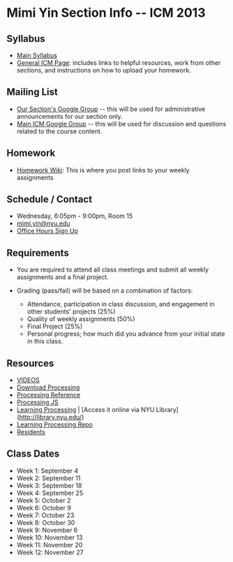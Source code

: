 Mimi Yin Section Info -- ICM 2013
========================================

Syllabus
--------
- [Main Syllabus](https://github.com/ITPNYU/ICM-2013/blob/master/Syllabus-2013-All.md)
- [General ICM Page](https://github.com/ITPNYU/ICM-2013/blob/master/README.md): includes links to helpful resources, work from other sections, and instructions on how to upload your homework.

Mailing List
------------
- [Our Section's Google Group](https://groups.google.com/a/itp.nyu.edu/forum/#!forum/icm-7-fall2013) -- this will be used for administrative announcements for our section only.
- [Main ICM Google Group](https://groups.google.com/a/itp.nyu.edu/group/icm) -- this will be used for discussion and questions related to the course content.

Homework
--------
- [Homework Wiki](https://github.com/ITPNYU/ICM-2013/wiki/Homework-Mimi-Wednesday): This is where you post links to your weekly assignments

Schedule / Contact
------------------
- Wednesday, 6:05pm - 9:00pm, Room 15
- mimi.yin@nyu.edu
- [Office Hours Sign Up](https://itp.nyu.edu/inwiki/Signup/Mimi)

Requirements
------------
- You are required to attend all class meetings and submit all weekly assignments and a final project.

- Grading (pass/fail) will be based on a combination of factors:
    - Attendance, participation in class discussion, and engagement in other students' projects (25%)
    - Quality of weekly assignments (50%) 
    - Final Project (25%)
    - Personal progress; how much did you advance from your initial state in this class.

Resources
---------
- [VIDEOS](http://icm.shiffman.net/)
- [Download Processing](https://processing.org/download/?processing)
- [Processing Reference](http://processing.org/reference/)
- [Processing JS](http://processingjs.org/)
- [Learning Processing](http://www.learningprocessing.com/) | [Access it online via NYU Library] (http://library.nyu.edu/)
- [Learning Processing Repo](https://github.com/shiffman/LearningProcessing)
- [Residents](http://itp.nyu.edu/residents/)

Class Dates
-----------
- Week 1: September 4
- Week 2: September 11
- Week 3: September 18
- Week 4: September 25
- Week 5: October 2
- Week 6: October 9
- Week 7: October 23
- Week 8: October 30
- Week 9: November 6
- Week 10: November 13
- Week 11: November 20
- Week 12: November 27
